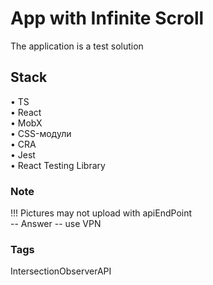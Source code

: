 # App with Infinite Scroll

The application is a test solution

## Stack

• TS\
• React\
• MobX\
• CSS-модули\
• CRA\
• Jest\
• React Testing Library

### Note

!!! Pictures may not upload with apiEndPoint\
-- Answer -- use VPN

### Tags

IntersectionObserverAPI
